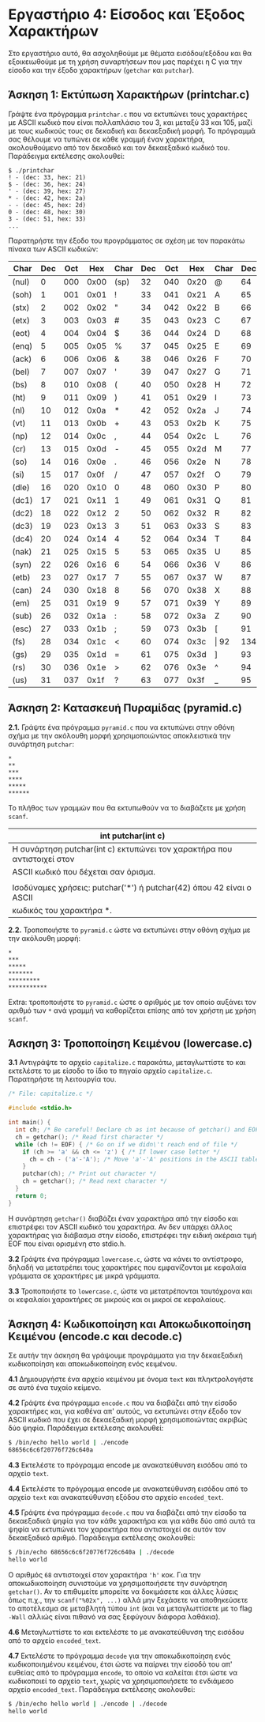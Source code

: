 # Εργαστήριο 4: Είσοδος και Έξοδος Χαρακτήρων

Στο εργαστήριο αυτό, θα ασχοληθούμε με θέματα εισόδου/εξόδου και θα
εξοικειωθούμε με τη χρήση συναρτήσεων που μας παρέχει η C για την είσοδο
και την έξοδο χαρακτήρων (`getchar` και `putchar`).

## Άσκηση 1: Εκτύπωση Χαρακτήρων (printchar.c)

Γράψτε ένα πρόγραμμα `printchar.c` που να εκτυπώνει τους χαρακτήρες
με ASCII κωδικό που είναι πολλαπλάσιο του 3, και μεταξύ 33 και 105, μαζί
με τους κωδικούς τους σε δεκαδική και δεκαεξαδική μορφή. Το πρόγραμμά σας
θέλουμε να τυπώνει σε κάθε γραμμή έναν χαρακτήρα, ακολουθούμενο από τον
δεκαδικό και τον δεκαεξαδικό κωδικό του. Παράδειγμα εκτέλεσης ακολουθεί:

```
$ ./printchar
! - (dec: 33, hex: 21)
$ - (dec: 36, hex: 24)
' - (dec: 39, hex: 27)
* - (dec: 42, hex: 2a)
- - (dec: 45, hex: 2d)
0 - (dec: 48, hex: 30)
3 - (dec: 51, hex: 33)
...
```

Παρατηρήστε την έξοδο του προγράμματος σε σχέση με τον παρακάτω πίνακα των ASCII κωδικών:

| Char | Dec | Oct | Hex | Char | Dec | Oct | Hex | Char | Dec | Oct | Hex | Char | Dec | Oct | Hex |
| --- | --- | --- | --- | --- | --- | --- | --- | --- | --- | --- | --- | --- | --- | --- | --- |
| (nul) |  0 | 000 | 0x00 | (sp) | 32 | 040 | 0x20 | @ | 64 | 100 | 0x40 | \`  | 96  | 140 | 0x60 |
| (soh) |  1 | 001 | 0x01 | !    | 33 | 041 | 0x21 | A | 65 | 101 | 0x41 | a   | 97  | 141 | 0x61 |
| (stx) |  2 | 002 | 0x02 | \"   | 34 | 042 | 0x22 | B | 66 | 102 | 0x42 | b   | 98  | 142 | 0x62 |
| (etx) |  3 | 003 | 0x03 | \#   | 35 | 043 | 0x23 | C | 67 | 103 | 0x43 | c   | 99  | 143 | 0x63 |
| (eot) |  4 | 004 | 0x04 | \$   | 36 | 044 | 0x24 | D | 68 | 104 | 0x44 | d   | 100 | 144 | 0x64 |
| (enq) |  5 | 005 | 0x05 | %    | 37 | 045 | 0x25 | E | 69 | 105 | 0x45 | e   | 101 | 145 | 0x65 |
| (ack) |  6 | 006 | 0x06 | &    | 38 | 046 | 0x26 | F | 70 | 106 | 0x46 | f   | 102 | 146 | 0x66 |
| (bel) |  7 | 007 | 0x07 | \'   | 39 | 047 | 0x27 | G | 71 | 107 | 0x47 | g   | 103 | 147 | 0x67 |
| (bs)  |  8 | 010 | 0x08 | (    | 40 | 050 | 0x28 | H | 72 | 110 | 0x48 | h   | 104 | 150 | 0x68 |
| (ht)  |  9 | 011 | 0x09 | )    | 41 | 051 | 0x29 | I | 73 | 111 | 0x49 | i   | 105 | 151 | 0x69 |
| (nl)  | 10 | 012 | 0x0a | \*   | 42 | 052 | 0x2a | J | 74 | 112 | 0x4a | j   | 106 | 152 | 0x6a |
| (vt)  | 11 | 013 | 0x0b | +    | 43 | 053 | 0x2b | K | 75 | 113 | 0x4b | k   | 107 | 153 | 0x6b |
| (np)  | 12 | 014 | 0x0c | ,    | 44 | 054 | 0x2c | L | 76 | 114 | 0x4c | l   | 108 | 154 | 0x6c |
| (cr)  | 13 | 015 | 0x0d | -    | 45 | 055 | 0x2d | M | 77 | 115 | 0x4d | m   | 109 | 155 | 0x6d |
| (so)  | 14 | 016 | 0x0e | .    | 46 | 056 | 0x2e | N | 78 | 116 | 0x4e | n   | 110 | 156 | 0x6e |
| (si)  | 15 | 017 | 0x0f | /    | 47 | 057 | 0x2f | O | 79 | 117 | 0x4f | o   | 111 | 157 | 0x6f |
| (dle) | 16 | 020 | 0x10 | 0    | 48 | 060 | 0x30 | P | 80 | 120 | 0x50 | p   | 112 | 160 | 0x70 |
| (dc1) | 17 | 021 | 0x11 | 1    | 49 | 061 | 0x31 | Q | 81 | 121 | 0x51 | q   | 113 | 161 | 0x71 |
| (dc2) | 18 | 022 | 0x12 | 2    | 50 | 062 | 0x32 | R | 82 | 122 | 0x52 | r   | 114 | 162 | 0x72 |
| (dc3) | 19 | 023 | 0x13 | 3    | 51 | 063 | 0x33 | S | 83 | 123 | 0x53 | s   | 115 | 163 | 0x73 |
| (dc4) | 20 | 024 | 0x14 | 4    | 52 | 064 | 0x34 | T | 84 | 124 | 0x54 | t   | 116 | 164 | 0x74 |
| (nak) | 21 | 025 | 0x15 | 5    | 53 | 065 | 0x35 | U | 85 | 125 | 0x55 | u   | 117 | 165 | 0x75 |
| (syn) | 22 | 026 | 0x16 | 6    | 54 | 066 | 0x36 | V | 86 | 126 | 0x56 | v   | 118 | 166 | 0x76 |
| (etb) | 23 | 027 | 0x17 | 7    | 55 | 067 | 0x37 | W | 87 | 127 | 0x57 | w   | 119 | 167 | 0x77 |
| (can) | 24 | 030 | 0x18 | 8    | 56 | 070 | 0x38 | X | 88 | 130 | 0x58 | x   | 120 | 170 | 0x78 |
| (em)  | 25 | 031 | 0x19 | 9    | 57 | 071 | 0x39 | Y | 89 | 131 | 0x59 | y   | 121 | 171 | 0x79 |
| (sub) | 26 | 032 | 0x1a | :    | 58 | 072 | 0x3a | Z | 90 | 132 | 0x5a | z   | 122 | 172 | 0x7a |
| (esc) | 27 | 033 | 0x1b | ;    | 59 | 073 | 0x3b | \[| 91 | 133 | 0x5b | {   | 123 | 173 | 0x7b |
| (fs)  | 28 | 034 | 0x1c | \<   | 60 | 074 | 0x3c | \\| 92 | 134 | 0x5c |\|   | 124 | 174 | 0x7c |
| (gs)  | 29 | 035 | 0x1d | =    | 61 | 075 | 0x3d | \]| 93 | 135 | 0x5d | }   | 125 | 175 | 0x7d |
| (rs)  | 30 | 036 | 0x1e | \>   | 62 | 076 | 0x3e | \^| 94 | 136 | 0x5e |\~   | 126 | 176 | 0x7e |
| (us)  | 31 | 037 | 0x1f | ?    | 63 | 077 | 0x3f | \_| 95 | 137 | 0x5f |(del)| 127 | 177 | 0x7f |

## Άσκηση 2: Κατασκευή Πυραμίδας (pyramid.c)

**2.1.** Γράψτε ένα πρόγραμμα `pyramid.c` που να εκτυπώνει στην οθόνη σχήμα με την ακόλουθη μορφή χρησιμοποιώντας αποκλειστικά την συνάρτηση `putchar`:

```
*
**
***
****
*****
******
```

Το πλήθος των γραμμών που θα εκτυπωθούν να το διαβάζετε με χρήση `scanf`.

| int putchar(int c) |
| --- |
| H συνάρτηση putchar(int c) εκτυπώνει τον χαρακτήρα που αντιστοιχεί στον |
| ASCII κωδικό που δέχεται σαν όρισμα.                                    |
|                                                                         |
| Ισοδύναμες χρήσεις: putchar('\*') ή putchar(42)  όπου 42 είναι ο ASCII  |
| κωδικός του χαρακτήρα \*.                                               |


**2.2.** Τροποποιήστε το `pyramid.c` ώστε να εκτυπώνει στην οθόνη σχήμα με
την ακόλουθη μορφή:

```
*
***
*****
*******
*********
***********
```

Extra: τροποποιήστε το `pyramid.c` ώστε ο αριθμός με τον οποίο αυξάνει τον αριθμό των `*` ανά γραμμή να καθορίζεται επίσης από τον χρήστη με χρήση `scanf`.

## Άσκηση 3: Τροποποίηση Κειμένου (lowercase.c)

**3.1** Αντιγράψτε το αρχείο `capitalize.c` παρακάτω, μεταγλωττίστε το και εκτελέστε το με είσοδο το ίδιο το πηγαίο αρχείο `capitalize.c`. Παρατηρήστε τη λειτουργία του.

```c
/* File: capitalize.c */

#include <stdio.h>

int main() {
  int ch; /* Be careful! Declare ch as int because of getchar() and EOF */
  ch = getchar(); /* Read first character */
  while (ch != EOF) { /* Go on if we didn\'t reach end of file */
    if (ch >= 'a' && ch <= 'z') { /* If lower case letter */
      ch = ch - ('a'-'A'); /* Move 'a'-'A' positions in the ASCII table */
    }
    putchar(ch); /* Print out character */
    ch = getchar(); /* Read next character */
  }
  return 0;
}
```

H συνάρτηση `getchar()` διαβάζει έναν χαρακτήρα από την είσοδο και
επιστρέφει τον ASCII κωδικό του χαρακτήρα. Αν δεν υπάρχει άλλος
χαρακτήρας για διάβασμα στην είσοδο, επιστρέφει την ειδική ακέραια τιμή
EOF που είναι ορισμένη στο stdio.h.

**3.2** Γράψτε ένα πρόγραμμα `lowercase.c`, ώστε να κάνει το
αντίστροφο, δηλαδή να μετατρέπει τους χαρακτήρες που εμφανίζονται με
κεφαλαία γράμματα σε χαρακτήρες με μικρά γράμματα.

**3.3** Τροποποιήστε το `lowercase.c`, ώστε να μετατρέπονται ταυτόχρονα
και οι κεφαλαίοι χαρακτήρες σε μικρούς και οι μικροί σε κεφαλαίους.

## Άσκηση 4: Κωδικοποίηση και Αποκωδικοποίηση Κειμένου (encode.c και decode.c)

Σε αυτήν την άσκηση θα γράψουμε προγράμματα για την δεκαεξαδική κωδικοποίηση και αποκωδικοποίηση ενός κειμένου.

**4.1** Δημιουργήστε ένα αρχείο κειμένου με όνομα `text` και πληκτρολογήστε σε αυτό ένα τυχαίο κείμενο.

**4.2** Γράψτε ένα πρόγραμμα `encode.c` που να διαβάζει
από την είσοδο χαρακτήρες και, για καθένα απ' αυτούς, να εκτυπώνει
στην έξοδο τον ASCII κωδικό που έχει σε δεκαεξαδική μορφή χρησιμοποιώντας
ακριβώς δύο ψηφία. Παράδειγμα εκτέλεσης ακολουθεί:

```sh
$ /bin/echo hello world | ./encode
68656c6c6f20776f726c640a
```

**4.3** Εκτελέστε το πρόγραμμα encode με ανακατεύθυνση εισόδου από
το αρχείο `text`.

**4.4** Εκτελέστε το πρόγραμμα encode με ανακατεύθυνση εισόδου από
το αρχείο `text` και ανακατεύθυνση εξόδου στο αρχείο `encoded_text`.

**4.5** Γράψτε ένα πρόγραμμα `decode.c` που να διαβάζει από
την είσοδο τα δεκαεξαδικά ψηφία για τον κάθε χαρακτήρα και για κάθε
δύο από αυτά τα ψηφία να εκτυπώνει τον χαρακτήρα που αντιστοιχεί σε αυτόν
τον δεκαεξαδικό αριθμό. Παράδειγμα εκτέλεσης ακολουθεί:

```sh
$ /bin/echo 68656c6c6f20776f726c640a | ./decode
hello world
```

Ο αριθμός `68` αντιστοιχεί στον χαρακτήρα `'h'` κοκ. Για την αποκωδικοποίηση συνιστούμε να χρησιμοποιήσετε την συνάρτηση `getchar()`. Αν το επιθυμείτε μπορείτε να δοκιμάσετε και άλλες λύσεις όπως π.χ., την `scanf("%02x", ...)` αλλά μην ξεχάσετε να αποθηκεύσετε το αποτέλεσμα σε μεταβλητή τύπου `int` (και να μεταγλωττίσετε με το flag `-Wall` αλλιώς είναι πιθανό να σας ξεφύγουν διάφορα λαθάκια).

**4.6** Μεταγλωττίστε το και εκτελέστε το με ανακατεύθυνση της
εισόδου από το αρχείο `encoded_text`.

**4.7** Εκτελέστε το πρόγραμμα `decode` για την αποκωδικοποίηση ενός
κωδικοποιημένου κειμένου, έτσι ώστε να παίρνει την είσοδό του απ'
ευθείας από το πρόγραμμα `encode`, το οποίο να καλείται έτσι ώστε να
κωδικοποιεί το αρχείο `text`, χωρίς να χρησιμοποιήσετε το ενδιάμεσο
αρχείο `encoded_text`. Παράδειγμα εκτέλεσης ακολουθεί:

```sh
$ /bin/echo hello world | ./encode | ./decode
hello world
```
